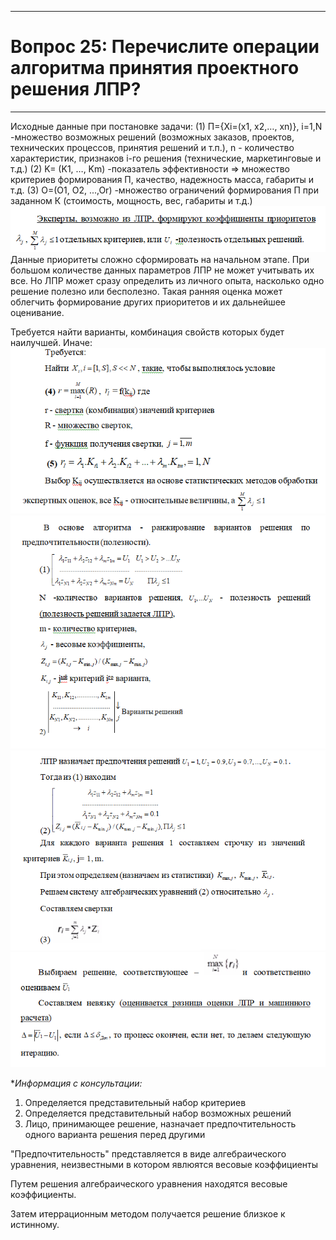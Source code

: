 ___
# Вопрос 25: Перечислите операции алгоритма принятия проектного решения ЛПР?
___

Исходные данные при постановке задачи: 
(1)  П={Xi=(x1, x2,…, xn)}, i=1,N
-множество возможных решений (возможных заказов, проектов, технических процессов, принятия решений и т.п.),
n - количество характеристик, признаков i-го решения (технические, маркетинговые и т.д.)
(2) K= (K1, …, Km)
-показатель эффективности => множество критериев формирования П, качество, надежность масса, габариты и т.д.
(3) O=(O1, O2, ...,Or)
-множество ограничений формирования П при заданном К (стоимость, мощность, вес, габариты и т.д.)
![pic0](../resources/imgs/25-0.png)
Данные приоритеты сложно сформировать на начальном этапе. При большом количестве данных параметров ЛПР не может учитывать их все. Но ЛПР может сразу определить из личного опыта, насколько одно решение полезно или бесполезно. Такая ранняя оценка может облегчить формирование других приоритетов и их дальнейшее оценивание.

Требуется найти варианты, комбинация свойств которых будет наилучшей. Иначе:
![pic1](../resources/imgs/25-1.png)
![pic2](../resources/imgs/25-2.png)
![pic3](../resources/imgs/25-3.png)
![pic4](../resources/imgs/25-4.png)


**Информация с консультации:*

1. Определяется представительный набор критериев
2. Определяется представительный набор возможных решений
3. Лицо, принимающее решение, назначает предпочтительность одного варианта решения перед другими

"Предпочтительность" представляется в виде алгебраического уравнения, неизвестными в котором явлюятся весовые коэффициенты

Путем решения алгебраического уравнения находятся весовые коэффициенты.

Затем итеррационным методом получается решение близкое к истинному.
